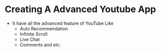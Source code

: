 # Creating A Advanced Youtube App 

- It have all the advanced feature of YouTube Like
    - Auto Recommendation
    - Infinite Scroll
    - Live Chat
    - Comments
      and etc.
